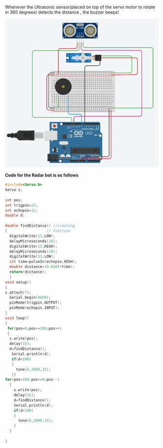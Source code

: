 Whenever the Ultrasonic sensor(placed on top of the servo motor to rotate in 360 degrees) detects the distance , the buzzer beeps!

![radar bot](https://github.com/sharvaree1921/Tinkering-Bootcamp/blob/master/radar%20bot.jpg)

**Code for the Radar bot is as follows**
```c++
#include<Servo.h>
Servo s;

int pos;
int trigpin=13;
int echopin=12;
double d;

double findDistance() //creating 
{                  // function
  digitalWrite(13,LOW);
  delayMicroseconds(10);
  digitalWrite(13,HIGH);
  delayMicroseconds(10);
  digitalWrite(13,LOW);
  int time=pulseIn(echopin,HIGH);
  double distance=(0.0165*time);
  return(distance);
  }
void setup()
{
s.attach(7);
  Serial.begin(9600);
  pinMode(trigpin,OUTPUT);
  pinMode(echopin,INPUT);
}
void loop()
{
 for(pos=0;pos<=180;pos++)
 {
  s.write(pos);
  delay(15);
  d=findDistance();
   Serial.println(d);
   if(d<100)
   {
     tone(8,2000,15);
   }}
for(pos=180;pos>=0;pos--)
  {
    s.write(pos);
    delay(15);
    d=findDistance();
    Serial.println(d);
    if(d<100)
    {
      tone(8,2000,15);
    }
  }
  
}
```
